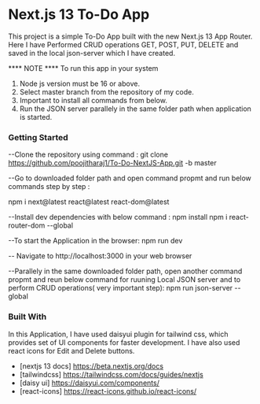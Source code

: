 #  Next.js 13 To-Do App

This project is a simple To-Do App built with the new Next.js 13 App Router. Here I have  Performed CRUD operations GET, POST, PUT, DELETE and saved in the local json-server which I have created.

**** NOTE ****
To run this app in your system 
1. Node js version must be 16 or above.
2. Select master branch from the repository of my code.
3. Important to install all commands from below.
4. Run the JSON server parallely in the same folder path when application is started. 

### Getting Started

--Clone the repository using command :
git clone https://github.com/poojitharaj1/To-Do-NextJS-App.git -b master

--Go to downloaded folder path and open command propmt and run below commands step by step :

npm i next@latest react@latest react-dom@latest

--Install dev dependencies with below command : 
npm install
npm i react-router-dom --global

--To start the Application in the browser:
npm run dev

-- Navigate to http://localhost:3000 in your web browser

--Parallely in the same downloaded folder path, open another command propmt and reun below command for ruuning Local JSON server and to perform CRUD operations( very important step):
npm run json-server --global

### Built With
In this Application, I have used daisyui plugin for tailwind css, which provides set of UI components for faster development.
I have also used react icons for Edit and Delete buttons.
- [nextjs 13 docs] https://beta.nextjs.org/docs
- [tailwindcss] https://tailwindcss.com/docs/guides/nextjs
- [daisy ui] https://daisyui.com/components/
- [react-icons] https://react-icons.github.io/react-icons/
